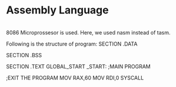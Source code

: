 # Assembly Language
<br>
8086 Microprossesor is used.
Here, we used nasm instead of tasm.

Following is the structure of program:
 SECTION .DATA

 SECTION .BSS

 SECTION .TEXT
   GLOBAL_START
_START:
      ;MAIN PROGRAM

;EXIT THE PROGRAM
MOV RAX,60
MOV RDI,0
SYSCALL
